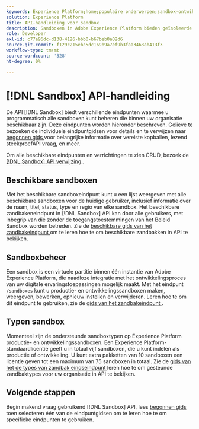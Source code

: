 ```yaml
---
keywords: Experience Platform;home;populaire onderwerpen;sandbox-ontwikkelaarsgids
solution: Experience Platform
title: API-handleiding voor sandbox
description: Sandboxen in Adobe Experience Platform bieden geïsoleerde ontwikkelomgevingen waarmee u functies kunt testen, experimenten kunt uitvoeren en aangepaste configuraties kunt maken zonder dat dit gevolgen heeft voor uw productieomgeving.
role: Developer
exl-id: c77e96dc-d138-4126-bbb0-b67beb0a02d6
source-git-commit: f129c215ebc5dc169b9a7ef9b3faa3463ab413f3
workflow-type: tm+mt
source-wordcount: '328'
ht-degree: 0%

---
```


# [!DNL Sandbox] API-handleiding

De API [!DNL Sandbox] biedt verschillende eindpunten waarmee u programmatisch alle sandboxen kunt beheren die binnen uw organisatie beschikbaar zijn. Deze eindpunten worden hieronder beschreven. Gelieve te bezoeken de individuele eindpuntgidsen voor details en te verwijzen naar [ begonnen gids ](./getting-started.md) voor belangrijke informatie over vereiste kopballen, lezend steekproefAPI vraag, en meer.

Om alle beschikbare eindpunten en verrichtingen te zien CRUD, bezoek de [[!DNL Sandbox]  API verwijzing ](https://www.adobe.io/experience-platform-apis/references/sandbox).

## Beschikbare sandboxen

Met het beschikbare sandboxeindpunt kunt u een lijst weergeven met alle beschikbare sandboxen voor de huidige gebruiker, inclusief informatie over de naam, titel, status, type en regio van elke sandbox. Het beschikbare zandbakeneindpunt in [!DNL Sandbox] API kan door alle gebruikers, met inbegrip van die zonder de toegangstoestemmingen van het Beleid Sandbox worden betreden. Zie de [ beschikbare gids van het zandbakeindpunt ](./available.md) om te leren hoe te om beschikbare zandbakken in API te bekijken.

## Sandboxbeheer

Een sandbox is een virtuele partitie binnen één instantie van Adobe Experience Platform, die naadloze integratie met het ontwikkelingsproces van uw digitale ervaringstoepassingen mogelijk maakt. Met het eindpunt `/sandboxes` kunt u productie- en ontwikkelingssandboxen maken, weergeven, bewerken, opnieuw instellen en verwijderen. Leren hoe te om dit eindpunt te gebruiken, zie de [ gids van het zandbakeindpunt ](./sandboxes.md).

## Typen sandbox

Momenteel zijn de ondersteunde sandboxtypen op Experience Platform productie- en ontwikkelingssandboxen. Een Experience Platform-standaardlicentie geeft u in totaal vijf sandboxen, die u kunt indelen als productie of ontwikkeling. U kunt extra pakketten van 10 sandboxen een licentie geven tot een maximum van 75 sandboxen in totaal. Zie de [ gids van het de types van zandbak eindseindpunt ](./types.md) leren hoe te om gesteunde zandbaktypes voor uw organisatie in API te bekijken.

## Volgende stappen

Begin makend vraag gebruikend [!DNL Sandbox] API, lees [ begonnen gids ](./getting-started.md) toen selecteren één van de eindpuntgidsen om te leren hoe te om specifieke eindpunten te gebruiken.
